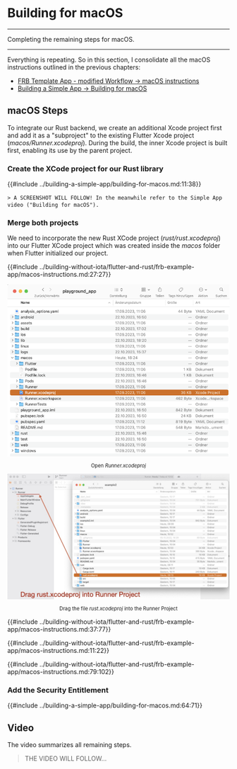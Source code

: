 # Building for macOS

---

Completing the remaining steps for macOS.

---

Everything is repeating. So in this section, I consolidate all the macOS instructions outlined in the previous chapters:

- [FRB Template App - modified Workflow -> macOS instructions](../building-without-iota/flutter-and-rust/frb-example-app/macos-instructions.md)
- [Building a Simple App -> Building for macOS](../building-a-simple-app/building-for-macos.md)

## macOS Steps

To integrate our Rust backend, we create an additional Xcode project first and add it as a "subproject" to the existing Flutter Xcode project (_macos/Runner.xcodeproj_). During the build, the inner Xcode project is built first, enabling its use by the parent project.

### Create the XCode project for our Rust library

{{#include ../building-a-simple-app/building-for-macos.md:11:38}}

    > A SCREENSHOT WILL FOLLOW! In the meanwhile refer to the Simple App video ("Building for macOS").

### Merge both projects

We need to incorporate the new Rust XCode project (_rust/rust.xcodeproj_) into our Flutter XCode project which was created inside the _macos_ folder when Flutter initialized our project.

{{#include ../building-without-iota/flutter-and-rust/frb-example-app/macos-instructions.md:27:27}}

<figure style="margin:0;">
<img src="../assets/macos_instructions/macos_1_playground.jpg" alt=""><figcaption style="font-size: 0.8em;text-align:center;"><p>Open <i>Runner.xcodeproj</i></p></figcaption>
</figure>

<figure style="margin:0;">
<img src="../assets/macos_instructions/macos_2.jpg" alt=""><figcaption style="font-size: 0.8em;text-align:center;"><p>Drag the file <i>rust.xcodeproj</i> into the Runner Project</p></figcaption>
</figure>

{{#include ../building-without-iota/flutter-and-rust/frb-example-app/macos-instructions.md:37:77}}

{{#include ../building-without-iota/flutter-and-rust/frb-example-app/macos-instructions.md:11:22}}

{{#include ../building-without-iota/flutter-and-rust/frb-example-app/macos-instructions.md:79:102}}

### Add the Security Entitlement

{{#include ../building-a-simple-app/building-for-macos.md:64:71}}

## Video

The video summarizes all remaining steps.

> THE VIDEO WILL FOLLOW...
